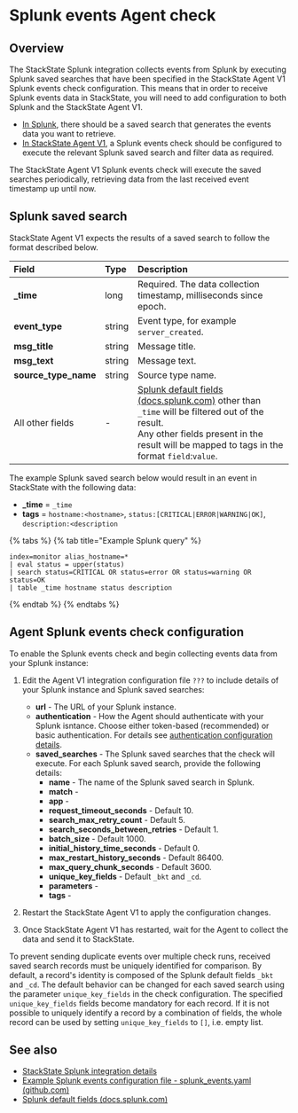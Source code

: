 # Splunk events Agent check

## Overview

The StackState Splunk integration collects events from Splunk by executing Splunk saved searches that have been specified in the StackState Agent V1 Splunk events check configuration. This means that in order to receive Splunk events data in StackState, you will need to add configuration to both Splunk and the StackState Agent V1.

* [In Splunk](#splunk-saved-search), there should be a saved search that generates the events data you want to retrieve.
* [In StackState Agent V1](#agent-splunk-events-check-configuration), a Splunk events check should be configured to execute the relevant Splunk saved search and filter data as required.

The StackState Agent V1 Splunk events check will execute the saved searches periodically, retrieving data from the last received event timestamp up until now. 

## Splunk saved search

StackState Agent V1 expects the results of a saved search to follow the format described below.

| Field | Type | Description |
| :--- | :--- | :--- |
| **\_time** | long | Required. The data collection timestamp, milliseconds since epoch. |
| **event\_type** | string | Event type, for example `server_created`. |
| **msg\_title** | string | Message title. |
| **msg\_text** | string | Message text. |
| **source\_type\_name** | string | Source type name. |
| All other fields | - | [Splunk default fields \(docs.splunk.com\)](https://docs.splunk.com/Documentation/Splunk/6.5.2/Data/Aboutdefaultfields) other than `_time` will be filtered out of the result.<br />Any other fields present in the result will be mapped to tags in the format `field`:`value`. |

The example Splunk saved search below would result in an event in StackState with the following data:
* **\_time** = `_time`
* **tags** = `hostname:<hostname>`, `status:[CRITICAL|ERROR|WARNING|OK]`, `description:<description` 

{% tabs %}
{% tab title="Example Splunk query" %}
```text
index=monitor alias_hostname=*
| eval status = upper(status)
| search status=CRITICAL OR status=error OR status=warning OR status=OK
| table _time hostname status description
```
{% endtab %}
{% endtabs %}

## Agent Splunk events check configuration

To enable the Splunk events check and begin collecting events data from your Splunk instance:

1. Edit the Agent V1 integration configuration file `???` to include details of your Splunk instance and Splunk saved searches:
   * **url** - The URL of your Splunk instance.
   * **authentication** - How the Agent should authenticate with your Splunk isntance. Choose either token-based (recommended) or basic authentication. For details see [authentication configuration details](/stackpacks/integrations/new_splunk/splunk.md#authentication).
   * **saved_searches** - The Splunk saved searches that the check will execute. For each Splunk saved search, provide the following details:
     * **name** - The name of the Splunk saved search in Splunk.
     * **match** - 
     * **app** -
     * **request_timeout_seconds** - Default 10.
     * **search_max_retry_count** - Default 5.
     * **search_seconds_between_retries** - Default 1.
     * **batch_size** - Default 1000.
     * **initial_history_time_seconds** - Default 0.
     * **max_restart_history_seconds** - Default 86400.
     * **max_query_chunk_seconds** - Default 3600.
     * **unique_key_fields** - Default `_bkt` and `_cd`.
     * **parameters** - 
     * **tags** - 


3. Restart the StackState Agent V1 to apply the configuration changes.
4. Once StackState Agent V1 has restarted, wait for the Agent to collect the data and send it to StackState.

To prevent sending duplicate events over multiple check runs, received saved search records must be uniquely identified for comparison. By default, a record's identity is composed of the Splunk default fields `_bkt` and `_cd`. The default behavior can be changed for each saved search using the parameter `unique_key_fields` in the check configuration. The specified `unique_key_fields` fields become mandatory for each record. If it is not possible to uniquely identify a record by a combination of fields, the whole record can be used by setting `unique_key_fields` to `[]`, i.e. empty list.


## See also

* [StackState Splunk integration details](/stackpacks/integrations/new_splunk/splunk.md)
* [Example Splunk events configuration file - splunk\_events.yaml \(github.com\)](https://github.com/StackVista/sts-agent-integrations-core/blob/master/splunk_event/conf.yaml.example)
* [Splunk default fields \(docs.splunk.com\)](https://docs.splunk.com/Documentation/Splunk/6.5.2/Data/Aboutdefaultfields) 